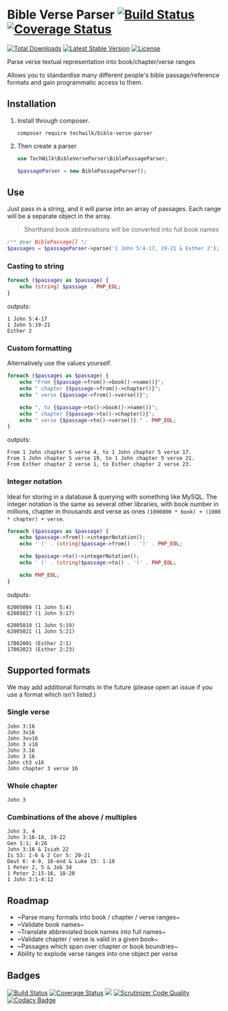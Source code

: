 # Bible Verse Parser [![Build Status](https://travis-ci.org/TechWilk/bible-verse-parser.svg?branch=master)](https://travis-ci.org/TechWilk/bible-verse-parser) [![Coverage Status](https://coveralls.io/repos/github/TechWilk/bible-verse-parser/badge.svg?branch=master)](https://coveralls.io/github/TechWilk/bible-verse-parser?branch=master)

[![Total Downloads](https://img.shields.io/packagist/dt/techwilk/bible-verse-parser.svg)](https://packagist.org/packages/techwilk/bible-verse-parser)
[![Latest Stable Version](https://img.shields.io/packagist/v/techwilk/bible-verse-parser.svg)](https://packagist.org/packages/techwilk/bible-verse-parser)
[![License](https://img.shields.io/packagist/l/techwilk/bible-verse-parser.svg)](https://packagist.org/packages/techwilk/bible-verse-parser)

Parse verse textual representation into book/chapter/verse ranges

Allows you to standardise many different people's bible passage/reference formats and gain programmatic access to them.

## Installation

1.  Install through composer.

    ``` shell
    composer require techwilk/bible-verse-parser
    ```

2.  Then create a parser

    ``` php
    use TechWilk\BibleVerseParser\BiblePassageParser;

    $passageParser = new BiblePassageParser();
    ```

## Use

Just pass in a string, and it will parse into an array of passages.
Each range will be a separate object in the array.

> Shorthand book abbreviations will be converted into full book names

``` php
/** @var BiblePassage[] */
$passages = $passageParser->parse('1 John 5:4-17, 19-21 & Esther 2');
```

### Casting to string

``` php
foreach ($passages as $passage) {
    echo (string) $passage . PHP_EOL;
}
```

outputs:

``` text
1 John 5:4-17
1 John 5:19-21
Esther 2
```

### Custom formatting

Alternatively use the values yourself.

``` php
foreach ($passages as $passage) {
    echo "From {$passage->from()->book()->name()}";
    echo " chapter {$passage->from()->chapter()}";
    echo " verse {$passage->from()->verse()}";

    echo ", to {$passage->to()->book()->name()}";
    echo " chapter {$passage->to()->chapter()}";
    echo " verse {$passage->to()->verse()}." . PHP_EOL;
}
```

outputs:

``` text
From 1 John chapter 5 verse 4, to 1 John chapter 5 verse 17.
From 1 John chapter 5 verse 19, to 1 John chapter 5 verse 21.
From Esther chapter 2 verse 1, to Esther chapter 2 verse 23.
```

### Integer notation

Ideal for storing in a database & querying with something like MySQL. The integer notation is the same as several other libraries, with book number in millions, chapter in thousands and verse as ones `(1000000 * book) + (1000 * chapter) + verse`. 

```php
foreach ($passages as $passage) {
    echo $passage->from()->integerNotation();
    echo ' (' . (string)$passage->from() . ')' . PHP_EOL;

    echo $passage->to()->integerNotation();
    echo ' (' . (string)$passage->to() . ')' . PHP_EOL;

    echo PHP_EOL;
}
```

outputs:

``` text
62005004 (1 John 5:4)
62005017 (1 John 5:17)

62005019 (1 John 5:19)
62005021 (1 John 5:21)

17002001 (Esther 2:1)
17002023 (Esther 2:23)
```

## Supported formats

We may add additional formats in the future (please open an issue if you use a format which isn't listed.)

### Single verse

``` text
John 3:16
John 3v16
John 3vv16
John 3 v16
John 3.16
John 3 16
John ch3 v16
John chapter 3 verse 16
```

### Whole chapter

``` text
John 3
```

### Combinations of the above / multiples

``` text
John 3, 4
John 3:16-18, 19-22
Gen 1:1; 4:26
John 3:16 & Isiah 22
Is 53: 1-6 & 2 Cor 5: 20-21
Deut 6: 4-9, 16-end & Luke 15: 1-10
1 Peter 2, 5 & Job 34
1 Peter 2:15-16, 18-20
1 John 3:1-4:12
```

## Roadmap
-   ~Parse many formats into book / chapter / verse ranges~
-   ~Validate book names~
-   ~Translate abbreviated book names into full names~
-   ~Validate chapter / verse is valid in a given book~
-   ~Passages which span over chapter or book boundries~
-   Ability to explode verse ranges into one object per verse

## Badges

[![Build Status](https://travis-ci.org/TechWilk/bible-verse-parser.svg?branch=master)](https://travis-ci.org/TechWilk/bible-verse-parser)
[![Coverage Status](https://coveralls.io/repos/github/TechWilk/bible-verse-parser/badge.svg?branch=master)](https://coveralls.io/github/TechWilk/bible-verse-parser?branch=master)
[![](https://styleci.io/repos/7548986/shield)](https://styleci.io/repos/7548986)
[![Scrutinizer Code Quality](https://scrutinizer-ci.com/g/TechWilk/bible-verse-parser/badges/quality-score.png?b=master)](https://scrutinizer-ci.com/g/TechWilk/bible-verse-parser/?branch=master)
[![Codacy Badge](https://app.codacy.com/project/badge/Grade/226bff72c3824b3985f64e9327e255c3)](https://www.codacy.com/gh/TechWilk/bible-verse-parser/dashboard?utm_source=github.com&amp;utm_medium=referral&amp;utm_content=TechWilk/bible-verse-parser&amp;utm_campaign=Badge_Grade)
